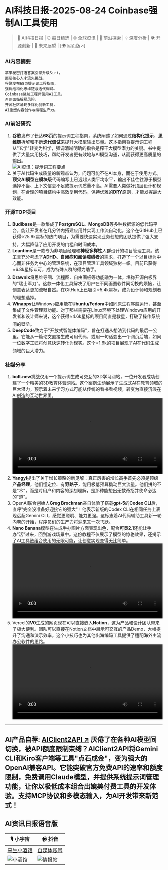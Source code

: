 
# AI科技日报-2025-08-24 Coinbase强制AI工具使用
> 🤖 AI科技日报 | ⏰ 每日精选 | 🌐 全球资讯 | 🔬 前沿探索 | 💡 深度分析 | 🛠️ 开源创新 | 🚀 未来展望 | [🌍 网页版↗️]
### **AI内容摘要**
```
苹果秘密打造答案引擎升级Siri，
面临核心人才流失挑战。
谷歌发布68页提示词工程指南，
强调结构化思维链与迭代调试。
Coinbase强制工程师使用AI工具，
否则面临解雇风险。
开源社区涌现多样化创新工具，
AI重塑内容创作与编程生产力。
```
### AI前沿研究
1. **谷歌**发布了长达**68页**的提示词工程指南，系统阐述了如何通过**结构化提示**、**思维链**拆解和不断**迭代调试**来提升大模型输出质量。这本指南将提示词工程从"玄学"转变为科学，强调清晰明确的指令是榨干大模型潜力的关键。书中提供了大量实用技巧，帮助开发者更有效地与AI模型沟通，从而获得更高质量的输出。
<br/>![AI资讯：提示词工程要点](https://cdnv2.ruguoapp.com/Fu6ZFW9JoeF4TorNnPUHjuqNLi44v3.png)<br/>
2. 关于AI代码生成质量的新观点认为，问题可能不在AI本身，而在于使用方式。**顶尖AI模型**在**模块级**代码编写上已远超人类平均水平，输出不佳往往源于模型选择不当、上下文信息不足或提示词质量不高。AI需要人类做好顶层设计和规划，在合理的项目结构中高效复用代码，保持优雅的**DRY**原则，才能发挥最大效能。
### 开源TOP项目
1. **Budibase**是一款集成了**PostgreSQL、MongoDB**等多种数据源的低代码平台，能让开发者在几分钟内搭建应用并实现工作流自动化。这个在GitHub上已获得⭐25.9k星标的热门项目，为需要快速实现业务创想的团队提供了强大支持，大幅降低了应用开发的门槛和时间成本。
2. **Leantime**是一款专为非项目经理和**神经多样性**人群设计的项目管理工具。该工具充分考虑了**ADHD、自闭症和阅读障碍者**的需求，打造了一个以目标为中心而非任务为中心的管理系统，在项目管理工具领域独树一帜。目前已获得⭐6.8k星标认可，成为特殊人群的得力助手。
3. **Drawnix**将思维导图、流程图、自由画板等功能融为一体，堪称开源白板界的"瑞士军刀"。这款一体化工具解决了用户在不同画图软件间切换的烦恼，让创意表达更加流畅自然。在GitHub上已吸引⭐5.4k星标，成为设计师和规划者的理想选择。
4. **Winapps**让Windows应用能在**Ubuntu/Fedora**中如同原生程序般运行，甚至集成了文件管理器功能。对于那些需要在Linux环境下处理Windows应用的开发者和设计师来说，这个获得⭐4.6k星标的项目简直是救星，打破了操作系统间的壁垒。
5. **DeepCode**致力于"开放式智能体编码"，旨在打通从想法到代码的最后一公里。它能从一篇论文直接生成可用代码，或用一句话变出一个网页后端，如同一位数字工匠将创意快速转化为现实。这个⭐1.6k的项目展现了AI在代码生成领域的巨大潜力。
### 社媒分享
1. **bolt.new**挑战仅用一个提示词生成可交互的3D学习网站，一位开发者成功创建了一个精美的3D教育体验网站。这个案例生动展示了生成式AI在教育领域的巨大潜力，预示着未来学习方式可能从传统的看书看视频，转变为直接沉浸在AI创造的互动世界里。
<br/><video src="https://source.hubtoday.app/images/2025/08/news_01k3bqnh6bek2rxpyz7fy2dpzd.mp4" controls="controls" width="100%"></video><br/>
2. **Yangyi**提出了关于增长策略的新见解：真正厉害的增长高手首先必须是顶级**产品经理**，他们懂定位、有**野路子**，能用极低预算撬动巨大流量。他们拼的不是"术"，而是对用户和内容的深刻理解，是那种能想出无数奇招并使命必达的"道"。
3. OpenAI联合创始人**Greg Brockman**亲自体验了搭载**gpt-5**的**Codex CLI**后，直呼"完全没准备好迎接它的强大"！他表示新版的Codex CLI在相同任务上表现远超Gemini CLI，感觉更聪明、能力更强。这标志着AI代码辅助工具新一轮内卷的开始，程序员们的生产力将迎来又一次飞跃。
4. **Nano Banana**模型在生成手办图片方面表现出色，配合**可灵2.1**还能让手办"活"过来，回到游戏场景中。这份教程不仅展示了模型的惊艳效果，还揭示了AI工具链组合使用的无限可能，让创意实现变得无比简单。
<br/><video src="https://source.hubtoday.app/images/2025/08/news_01k3bqpkyefcp8sprt22x5b3rt.mp4" controls="controls" width="100%"></video><br/>
5. Vercel的**V0**生成的网页现在可以直接嵌入**Notion**，这为产品和设计团队带来了极大便利。团队可以直接在Notion文档中展示可交互的产品Demo，大幅提升了沟通和演示效率。这个小技巧也为其他出海编码工具提供了适配海外主流办公软件的思路。
<br/><video src="https://source.hubtoday.app/images/2025/08/news_01k3bqqkzmfxwt88yc211c4j9j.mp4" controls="controls" width="100%"></video><br/>
---
**AI产品自荐: [AIClient2API ↗️](https://github.com/justlovemaki/AIClient-2-API)**
厌倦了在各种AI模型间切换，被API额度限制束缚？**AIClient2API**将Gemini CLI和Kiro客户端等工具"点石成金"，变为强大的OpenAI兼容API。它能突破官方免费API的速率和额度限制，免费调用Claude模型，并提供系统提示词管理功能，让你以极低成本组合出媲美付费工具的开发体验。支持MCP协议和多模态输入，为AI开发带来新范式！
---
## **AI资讯日报语音版**
| 🎙️ **小宇宙** | 📹 **抖音** |
| --- | --- |
| [来生小酒馆](https://www.xiaoyuzhoufm.com/podcast/683c62b7c1ca9cf575a5030e)  |   [自媒体账号](https://www.douyin.com/user/MS4wLjABAAAAwpwqPQlu38sO38VyWgw9ZjDEnN4bMR5j8x111UxpseHR9DpB6-CveI5KRXOWuFwG)| 
| ![小酒馆](https://source.hubtoday.app/images/2025/08/news_01k3bqqrbwexarjkgdns446tfa.avif) | ![情报站](https://source.hubtoday.app/images/2025/08/news_01k3bqqt1efbf80zgh54fne46e.avif) |